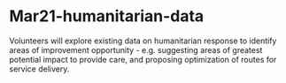 # Mar21-humanitarian-data
Volunteers will explore existing data on humanitarian response to identify areas of improvement opportunity - e.g. suggesting areas of greatest potential impact to provide care, and proposing optimization of routes for service delivery.
